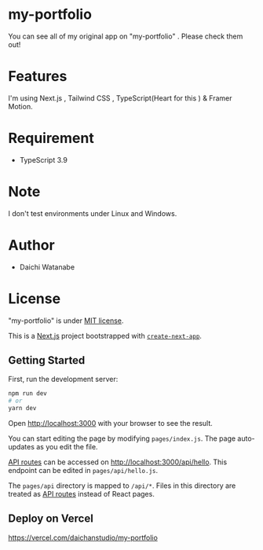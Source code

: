 # my-portfolio
You can see all of my original app on "my-portfolio" . Please check them out!

# Features
I'm using Next.js , Tailwind CSS , TypeScript(Heart for this ) & Framer Motion.
 
# Requirement
* TypeScript 3.9
 
# Note
 
I don't test environments under Linux and Windows.
 
# Author
 
* Daichi Watanabe
 
# License
 
"my-portfolio" is under [MIT license](https://en.wikipedia.org/wiki/MIT_License).

This is a [Next.js](https://nextjs.org/) project bootstrapped with [`create-next-app`](https://github.com/vercel/next.js/tree/canary/packages/create-next-app).

## Getting Started

First, run the development server:

```bash
npm run dev
# or
yarn dev
```

Open [http://localhost:3000](http://localhost:3000) with your browser to see the result.

You can start editing the page by modifying `pages/index.js`. The page auto-updates as you edit the file.

[API routes](https://nextjs.org/docs/api-routes/introduction) can be accessed on [http://localhost:3000/api/hello](http://localhost:3000/api/hello). This endpoint can be edited in `pages/api/hello.js`.

The `pages/api` directory is mapped to `/api/*`. Files in this directory are treated as [API routes](https://nextjs.org/docs/api-routes/introduction) instead of React pages.


## Deploy on Vercel

https://vercel.com/daichanstudio/my-portfolio

